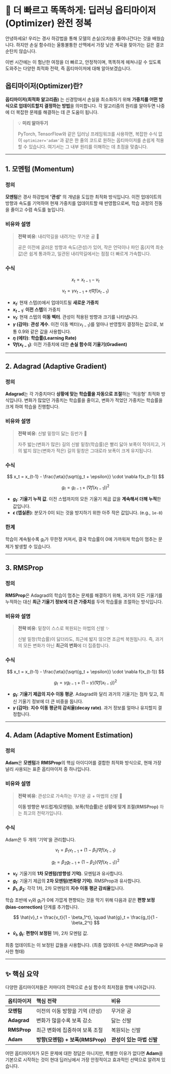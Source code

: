 # 🚀 더 빠르고 똑똑하게: 딥러닝 옵티마이저(Optimizer) 완전 정복

안녕하세요! 우리는 경사 하강법을 통해 모델의 손실(오차)을 줄여나간다는 것을 배웠습니다. 하지만 손실 함수라는 울퉁불퉁한 산맥에서 가장 낮은 계곡을 찾아가는 길은 결코 순탄치 않습니다.

이번 시간에는 이 험난한 여정을 더 빠르고, 안정적이며, 똑똑하게 헤쳐나갈 수 있도록 도와주는 다양한 최적화 전략, 즉 옵티마이저에 대해 알아보겠습니다.

## 옵티마이저(Optimizer)란?

**옵티마이저(최적화 알고리즘)** 는 신경망에서 손실을 최소화하기 위해 **가중치를 어떤 방식으로 업데이트할지 결정하는 방법**을 의미합니다. 각 알고리즘의 원리를 알아두면 나중에 더 복잡한 문제를 해결하는 데 큰 도움이 됩니다.

> 💡 **미리 알아두기**
>
> PyTorch, TensorFlow와 같은 딥러닝 프레임워크를 사용하면, 복잡한 수식 없이 `optimizer='adam'`과 같은 한 줄의 코드로 원하는 옵티마이저를 손쉽게 적용할 수 있습니다. 여기서는 그 내부 원리를 이해하는 데 초점을 맞춥니다.

---

## 1. 모멘텀 (Momentum)

### 정의

**모멘텀**은 경사 하강법에 **'관성'** 의 개념을 도입한 최적화 방식입니다. 이전 업데이트의 방향과 속도를 기억하여 현재 가중치를 업데이트할 때 반영함으로써, 학습 과정의 진동을 줄이고 수렴 속도를 높입니다.

### 비유와 설명

> **전략 비유**: 내리막길을 내려가는 무거운 공 🎳
>
> 공은 이전에 굴러온 방향과 속도(관성)가 있어, 작은 언덕이나 파인 홈(지역 최솟값)은 쉽게 통과하고, 일관된 내리막길에서는 점점 더 빠르게 가속합니다.

### 수식

$$
x_t = x_{t-1} - v_t
$$

$$
v_t = \gamma v_{t-1} + \eta \nabla f(x_{t-1})
$$

- **$x_t$**: 현재 스텝($t$)에서 업데이트될 **새로운 가중치**
- **$x_{t-1}$**: **이전 스텝**의 가중치
- **$v_t$**: 현재 스텝의 **이동 벡터**. 관성이 적용된 방향과 크기를 나타냅니다.
- **$\gamma$ (감마)**: **관성 계수**. 이전 이동 벡터($v_{t-1}$)를 얼마나 반영할지 결정하는 값으로, 보통 0.9와 같은 값을 사용합니다.
- **$\eta$ (에타)**: **학습률(Learning Rate)**
- **$\nabla f(x_{t-1})$**: 이전 가중치에 대한 **손실 함수의 기울기(Gradient)**

---

## 2. Adagrad (Adaptive Gradient)

### 정의

**Adagrad**는 각 가중치마다 **상황에 맞는 학습률을 자동으로 조절**하는 '적응형' 최적화 방식입니다. 변화가 많았던 가중치는 학습률을 줄이고, 변화가 적었던 가중치는 학습률을 크게 하여 학습을 진행합니다.

### 비유와 설명

> **전략 비유**: 신발 밑창이 닳는 등반가 👟
>
> 자주 밟는(변화가 많은) 길의 신발 밑창(학습률)은 빨리 닳아 보폭이 작아지고, 거의 밟지 않는(변화가 적은) 길의 밑창은 그대로라 보폭이 크게 유지됩니다.

### 수식

$$
x_t = x_{t-1} - \frac{\eta}{\sqrt{g_t + \epsilon}} \cdot \nabla f(x_{t-1})
$$

$$
g_t = g_{t-1} + (\nabla f(x_{t-1}))^2
$$

- **$g_t$**: **기울기 누적 값**. 이전 스텝까지의 모든 기울기 제곱 값을 **계속해서 더해 누적**한 값입니다.
- **$\epsilon$ (엡실론)**: 분모가 0이 되는 것을 방지하기 위한 아주 작은 값입니다. (e.g., `1e-8`)

### 한계

학습이 계속될수록 $g_t$가 무한정 커져서, 결국 학습률이 0에 가까워져 학습이 멈추는 문제가 발생할 수 있습니다.

---

## 3. RMSProp

### 정의

**RMSProp**은 Adagrad의 학습이 멈추는 문제를 해결하기 위해, 과거의 모든 기울기를 누적하는 대신 **최근 기울기 정보에 더 큰 가중치**를 두어 학습률을 조절하는 방식입니다.

### 비유와 설명

> **전략 비유**: 밑창이 스스로 복원되는 마법의 신발 ✨
>
> 신발 밑창(학습률)이 닳더라도, 최근에 밟지 않으면 조금씩 복원됩니다. 즉, 과거의 모든 변화가 아닌 **최근의 변화**에 더 집중합니다.

### 수식

$$
x_t = x_{t-1} - \frac{\eta}{\sqrt{g_t + \epsilon}} \cdot \nabla f(x_{t-1})
$$

$$
g_t = \gamma g_{t-1} + (1-\gamma)(\nabla f(x_{t-1}))^2
$$

- **$g_t$**: **기울기 제곱의 지수 이동 평균**. Adagrad와 달리 과거의 기울기는 점차 잊고, 최신 기울기 정보에 더 큰 비중을 둡니다.
- **$\gamma$ (감마)**: **지수 이동 평균의 감쇠율(decay rate)**. 과거 정보를 얼마나 유지할지 결정합니다.

---

## 4. Adam (Adaptive Moment Estimation)

### 정의

**Adam**은 **모멘텀**과 **RMSProp**의 핵심 아이디어를 결합한 최적화 방식으로, 현재 가장 널리 사용되는 표준 옵티마이저 중 하나입니다.

### 비유와 설명

> **전략 비유**: 관성으로 가속하는 무거운 공 + 마법의 신발 🚀
>
> **이동 방향은 부드럽게(모멘텀)**, **보폭(학습률)은 상황에 맞게 조절(RMSProp)** 하는 최고의 전략가입니다.

### 수식

Adam은 두 개의 '기억'을 관리합니다.

$$
v_t = \beta_1 v_{t-1} + (1-\beta_1)\nabla f(x_{t-1})
$$

$$
g_t = \beta_2 g_{t-1} + (1-\beta_2)(\nabla f(x_{t-1}))^2
$$

- **$v_t$**: 기울기의 **1차 모멘텀(방향성 기억)**. 모멘텀과 유사합니다.
- **$g_t$**: 기울기 제곱의 **2차 모멘텀(변화량 기억)**. RMSProp과 유사합니다.
- **$\beta_1, \beta_2$**: 각각 1차, 2차 모멘텀의 **지수 이동 평균 감쇠율**입니다.

학습 초반에 $v_t$와 $g_t$가 0에 가깝게 편향되는 것을 막기 위해 다음과 같은 **편향 보정(bias-correction)** 단계를 추가합니다.

$$
\hat{v}_t = \frac{v_t}{1 - \beta_1^t}, \quad \hat{g}_t = \frac{g_t}{1 - \beta_2^t}
$$

- **$\hat{v}_t, \hat{g}_t$**: **편향이 보정된** 1차, 2차 모멘텀 값.

최종 업데이트는 이 보정된 값들을 사용합니다. (최종 업데이트 수식은 RMSProp과 유사한 형태)

---

## ✨ 핵심 요약

다양한 옵티마이저들은 저마다의 전략으로 손실 함수의 최저점을 향해 나아갑니다.

| 옵티마이저  | 핵심 전략                        | 비유                      |
| :---------- | :------------------------------- | :------------------------ |
| **모멘텀**  | 이전의 이동 방향을 기억 (관성)   | 무거운 공                 |
| **Adagrad** | 변화가 많을수록 보폭 감소        | 닳는 신발                 |
| **RMSProp** | 최근 변화에 집중하여 보폭 조절   | 복원되는 신발             |
| **Adam**    | **방향(모멘텀) + 보폭(RMSProp)** | **관성이 있는 마법 신발** |

어떤 옵티마이저가 모든 문제에 대한 정답은 아니지만, 특별한 이유가 없다면 **Adam**을 기본으로 시작하는 것이 현대 딥러닝에서 가장 안정적이고 효과적인 선택으로 알려져 있습니다.
